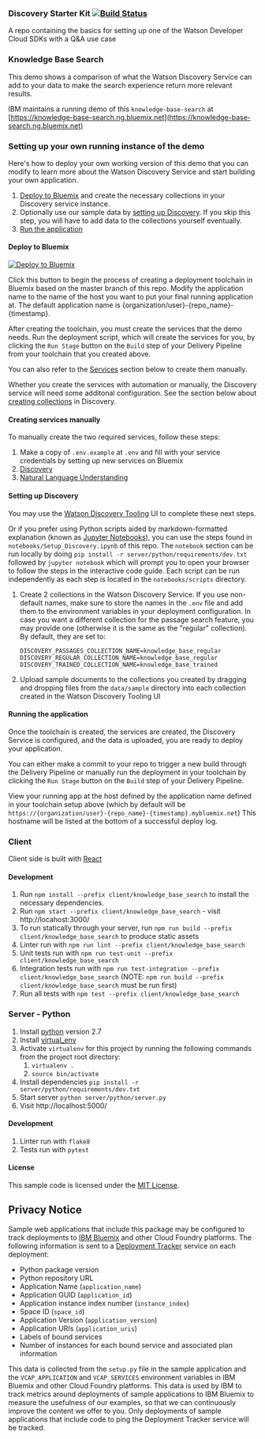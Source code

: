 ### Discovery Starter Kit [![Build Status](https://api.travis-ci.org/watson-developer-cloud/discovery-starter-kit.svg)](https://travis-ci.org/watson-developer-cloud/discovery-starter-kit)

A repo containing the basics for setting up one of the Watson Developer Cloud SDKs with a Q&A use case

### Knowledge Base Search

This demo shows a comparison of what the Watson Discovery Service can add to your data to make the search experience return more relevant results.

IBM maintains a running demo of this `knowledge-base-search` at [https://knowledge-base-search.ng.bluemix.net](https://knowledge-base-search.ng.bluemix.net)

### Setting up your own running instance of the demo
Here's how to deploy your own working version of this demo that you can modify to learn more about the Watson Discovery Service and start building your own application.

1. [Deploy to Bluemix](#deploy-to-bluemix) and create the necessary collections in your Discovery service instance.
1. Optionally use our sample data by [setting up Discovery](#setting-up-discovery). If you skip this step, you will have to add data to the collections yourself eventually.
1. [Run the application](#running-the-application)

#### Deploy to Bluemix

[![Deploy to Bluemix](https://metrics-tracker.mybluemix.net/stats/_replace_me_/button.svg)](https://bluemix.net/deploy?repository=https://github.com/watson-developer-cloud/discovery-starter-kit)

Click this button to begin the process of creating a deployment toolchain in Bluemix based on the master branch of this repo. Modify the application name to the name of the host you want to put your final running application at. The default application name is {organization/user}-{repo_name}-{timestamp}.

After creating the toolchain, you must create the services that the demo needs. Run the deployment script, which will create the services for you, by clicking  the `Run Stage` button on the `Build` step of your Delivery Pipeline from your toolchain that you created above.

You can also refer to the [Services](#creating-services-manually) section below to create them manually.

Whether you create the services with automation or manually, the Discovery service will need some additonal configuration. See the section below about [creating collections](#setting-up-discovery) in Discovery.

#### Creating services manually

To manually create the two required services, follow these steps:

1. Make a copy of `.env.example` at `.env` and fill with your service credentials by setting up new services on Bluemix
  1. [Discovery](https://console.ng.bluemix.net/catalog/services/discovery?taxonomyNavigation=watson)
  1. [Natural Language Understanding](https://console.ng.bluemix.net/catalog/services/natural-language-understanding?taxonomyNavigation=watson)

#### Setting up Discovery

You may use the [Watson Discovery Tooling](https://watson-discovery.bluemix.net) UI to complete these next steps.

Or if you prefer using Python scripts aided by markdown-formatted explanation (known as [Jupyter Notebooks](http://jupyter.readthedocs.io/en/latest/index.html)), you can use the steps found in `notebooks/Setup_Discovery.ipynb` of this repo. The `notebook` section can be run locally by doing `pip install -r server/python/requirements/dev.txt` followed by `jupyter notebook` which will prompt you to open your browser to follow the steps in the interactive code guide. Each script can be run independently as each step is located in the `notebooks/scripts` directory.

1. Create 2 collections in the Watson Discovery Service. If you use non-default names, make sure to store the names in the `.env` file and add them to the environment variables in your deployment configuration. In case you want a different collection for the passage search feature, you may provide one (otherwise it is the same as the "regular" collection). By default, they are set to:
   ```
   DISCOVERY_PASSAGES_COLLECTION_NAME=knowledge_base_regular
   DISCOVERY_REGULAR_COLLECTION_NAME=knowledge_base_regular
   DISCOVERY_TRAINED_COLLECTION_NAME=knowledge_base_trained
   ```
1. Upload sample documents to the collections you created by dragging and dropping files from the `data/sample` directory into each collection created in the Watson Discovery Tooling UI

#### Running the application

Once the toolchain is created, the services are created, the Discovery Service is configured, and the data is uploaded, you are ready to deploy your application.

You can either make a commit to your repo to trigger a new build through the Delivery Pipeline or manually run the deployment in your toolchain by clicking  the `Run Stage` button on the `Build` step of your Delivery Pipeline.

View your running app at the host defined by the application name defined in your toolchain setup above (which by default will be `https://{organization/user}-{repo_name}-{timestamp}.mybluemix.net`) This hostname will be listed at the bottom of a successful deploy log.

### Client

Client side is built with [React](https://facebook.github.io/react/)

#### Development

1. Run `npm install --prefix client/knowledge_base_search` to install the necessary dependencies.
1. Run `npm start --prefix client/knowledge_base_search` - visit http://locahost:3000/
1. To run statically through your server, run `npm run build --prefix client/knowledge_base_search` to produce static assets
1. Linter run with `npm run lint --prefix client/knowledge_base_search`
1. Unit tests run with `npm run test-unit --prefix client/knowledge_base_search`
1. Integration tests run with `npm run test-integration --prefix client/knowledge_base_search` (NOTE: `npm run build --prefix client/knowledge_base_search` must be run first)
1. Run all tests with `npm test --prefix client/knowledge_base_search`

### Server - Python

1. Install [python](https://www.python.org/) version 2.7
1. Install [virtual_env](https://virtualenv.pypa.io/en/stable/)
1. Activate `virtualenv` for this project by running the following commands from the project root directory:
    1. `virtualenv .`
    1. `source bin/activate`
1. Install dependencies `pip install -r server/python/requirements/dev.txt`
1. Start server `python server/python/server.py`
1. Visit http://localhost:5000/

#### Development

1. Linter run with `flake8`
1. Tests run with `pytest`

#### License

This sample code is licensed under the [MIT License](https://opensource.org/licenses/MIT).

## Privacy Notice

Sample web applications that include this package may be configured to track deployments to [IBM Bluemix](https://www.bluemix.net/) and other Cloud Foundry platforms. The following information is sent to a [Deployment Tracker](https://github.com/IBM-Bluemix/cf-deployment-tracker-service) service on each deployment:

* Python package version
* Python repository URL
* Application Name (`application_name`)
* Application GUID (`application_id`)
* Application instance index number (`instance_index`)
* Space ID (`space_id`)
* Application Version (`application_version`)
* Application URIs (`application_uris`)
* Labels of bound services
* Number of instances for each bound service and associated plan information

This data is collected from the `setup.py` file in the sample application and the `VCAP_APPLICATION` and `VCAP_SERVICES` environment variables in IBM Bluemix and other Cloud Foundry platforms. This data is used by IBM to track metrics around deployments of sample applications to IBM Bluemix to measure the usefulness of our examples, so that we can continuously improve the content we offer to you. Only deployments of sample applications that include code to ping the Deployment Tracker service will be tracked.
